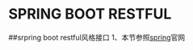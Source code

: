 SPRING BOOT RESTFUL
=====================

##srpring boot restful风格接口
    1、本节参照[spring](https://spring.io/guides/gs/rest-service/)官网